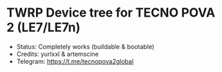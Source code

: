 # TWRP Device tree for TECNO POVA 2 (LE7/LE7n)

* Status: Completely works (buildable & bootable)
* Credits: yurlxxl & artemscine
* Telegram: https://t.me/tecnopova2global


